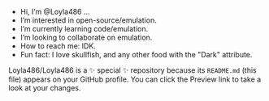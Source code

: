 -  Hi, I’m @Loyla486 ...
-  I’m interested in open-source/emulation.
-  I’m currently learning code/emulation.
-  I’m looking to collaborate on emulation.
-  How to reach me: IDK.
-  Fun fact: I love skullfish, and any other food with the "Dark" attribute.

Loyla486/Loyla486 is a ✨ special ✨ repository because its `README.md` (this file) appears on your GitHub profile. You can click the Preview link to take a look at your changes.
